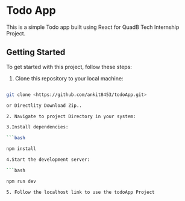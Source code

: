 # Todo App

This is a simple Todo app built using React for QuadB Tech Internship Project.

## Getting Started

To get started with this project, follow these steps:

1. Clone this repository to your local machine:

```bash

git clone <https://github.com/ankit8453/todoApp.git>

or Directlity Download Zip..

2. Navigate to project Directory in your system:

3.Install dependencies:

```bash

npm install

4.Start the development server:

```bash

npm run dev

5. Follow the localhost link to use the todoApp Project



